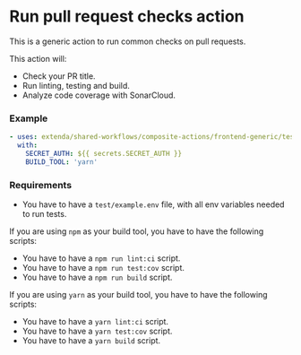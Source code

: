 # Run pull request checks action

This is a generic action to run common checks on pull requests.

This action will:

- Check your PR title.
- Run linting, testing and build.
- Analyze code coverage with SonarCloud.

### Example

```yaml
- uses: extenda/shared-workflows/composite-actions/frontend-generic/test@master
  with:
    SECRET_AUTH: ${{ secrets.SECRET_AUTH }}
    BUILD_TOOL: 'yarn'
```

### Requirements

- You have to have a `test/example.env` file, with all env variables needed to run tests.

If you are using `npm` as your build tool, you have to have the following scripts:

- You have to have a `npm run lint:ci` script.
- You have to have a `npm run test:cov` script.
- You have to have a `npm run build` script.

If you are using `yarn` as your build tool, you have to have the following scripts:

- You have to have a `yarn lint:ci` script.
- You have to have a `yarn test:cov` script.
- You have to have a `yarn build` script.
